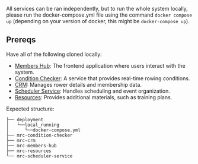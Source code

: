 
All services can be ran independently, but to run the whole system locally, please run the docker-compose.yml file using the command `docker compose up` (depending on your version of docker, this might be `docker-compose up`). 

## Prereqs

Have all of the following cloned locally: 
* [Members Hub](https://github.com/mrc-rowers-hub/mrc-members-hub): The frontend application where users interact with the system.
* [Condition Checker](https://github.com/mrc-rowers-hub/mrc-condition-checker): A service that provides real-time rowing conditions.
* [CRM](https://github.com/mrc-rowers-hub/mrc-crm): Manages rower details and membership data.
* [Scheduler Service](https://github.com/mrc-rowers-hub/mrc-scheduler-service): Handles scheduling and event organization.
* [Resources](https://github.com/mrc-rowers-hub/mrc-resources): Provides additional materials, such as training plans.

Expected structure:
```
├── deployment
│   └──local_running
│      └──docker-compose.yml
├── mrc-condition-checker
├── mrc-crm
├── mrc-members-hub 
├── mrc-resources
└── mrc-scheduler-service
```